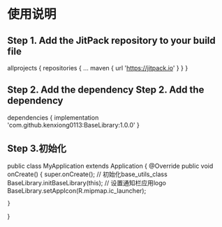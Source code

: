 
# 使用说明
## Step 1. Add the JitPack repository to your build file

allprojects {
		repositories {
			...
			maven { url 'https://jitpack.io' }
		}
	}
## 	Step 2. Add the dependency	Step 2. Add the dependency

dependencies {
	        implementation 'com.github.kenxiong0113:BaseLibrary:1.0.0'
	}

## 	Step 3.初始化
public class MyApplication extends Application {
    @Override
    public void onCreate() {
        super.onCreate();
//        初始化base_utils_class
        BaseLibrary.initBaseLibrary(this);
//        设置通知栏应用logo
        BaseLibrary.setAppIcon(R.mipmap.ic_launcher);

    }
}

